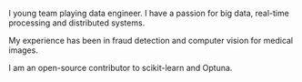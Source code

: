 I young team playing data engineer. I have a passion for big data, real-time processing and distributed systems.

My experience has been in fraud detection and computer vision for medical images.

I am an open-source contributor to scikit-learn and Optuna.
